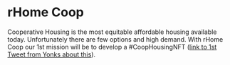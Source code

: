 # rHome Coop

Cooperative Housing is the most equitable affordable housing available today.  Unfortunately there are few options and high demand.  With rHome Coop our 1st mission will be to develop a #CoopHousingNFT ([link to 1st Tweet from Yonks about this](https://twitter.com/yonks/status/1458494310576316417)).
